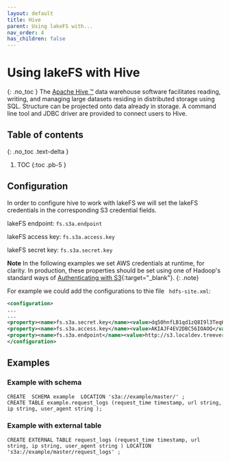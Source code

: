 ```yaml
---
layout: default
title: Hive
parent: Using lakeFS with...
nav_order: 4
has_children: false
---
```


# Using lakeFS with Hive
{: .no_toc }
The [Apache Hive ™](https://hive.apache.org/) data warehouse software facilitates reading, writing, and managing large datasets residing in distributed storage using SQL. Structure can be projected onto data already in storage. A command line tool and JDBC driver are provided to connect users to Hive.

## Table of contents
{: .no_toc .text-delta }

1. TOC
{:toc .pb-5 }


## Configuration
In order to configure hive to work with lakeFS we will set the lakeFS credentials in the corresponding S3 credential fields.
    
lakeFS endpoint: ```fs.s3a.endpoint``` 

lakeFS access key: ```fs.s3a.access.key```

lakeFS secret key: ```fs.s3a.secret.key```

 **Note** 
 In the following examples we set AWS credentials at runtime, for clarity. In production, these properties should be set using one of Hadoop's standard ways of [Authenticating with S3](https://hadoop.apache.org/docs/current/hadoop-aws/tools/hadoop-aws/index.html#Authenticating_with_S3){:target="_blank"}. 
 {: .note}
 
For example we could add the configurations to thie file ``` hdfs-site.xml```:
```xml
<configuration>
...
...
<property><name>fs.s3a.secret.key</name><value>dq50hnfLB1qd1zQ8I9l3TeqKnP+1wKr81Bw1BSz1</value></property>
<property><name>fs.s3a.access.key</name><value>AKIAJF4EV2DBC56IOAOQ</value></property>
<property><name>fs.s3a.endpoint</name><value>http://s3.localdev.treeverse.io:8000</value></property>
</configuration>
```

## Examples

### Example with schema

```hiveql
CREATE  SCHEMA example  LOCATION 's3a://example/master/' ;
CREATE TABLE example.request_logs (request_time timestamp, url string, ip string, user_agent string );
```
### Example with external table

```hiveql
CREATE EXTERNAL TABLE request_logs (request_time timestamp, url string, ip string, user_agent string ) LOCATION 's3a://example/master/request_logs' ;
```





